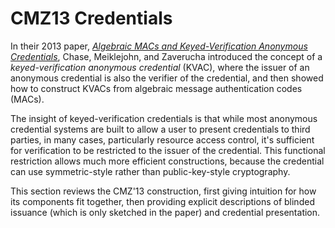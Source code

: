 # CMZ13 Credentials

In their 2013 paper, [_Algebraic MACs and Keyed-Verification Anonymous
Credentials_][amacs], Chase, Meiklejohn, and Zaverucha introduced the
concept of a _keyed-verification anonymous credential_ (KVAC), where the
issuer of an anonymous credential is also the verifier of the
credential, and then showed how to construct KVACs from algebraic
message authentication codes (MACs).

The insight of keyed-verification credentials is that while most
anonymous credential systems are built to allow a user to present
credentials to third parties, in many cases, particularly resource
access control, it's sufficient for verification to be restricted to the
issuer of the credential.  This functional restriction allows much
more efficient constructions, because the credential can use
symmetric-style rather than public-key-style cryptography.

This section reviews the CMZ'13 construction, first giving intuition for
how its components fit together, then providing explicit descriptions of
blinded issuance (which is only sketched in the paper) and credential
presentation.

[amacs]: https://eprint.iacr.org/2013/516
